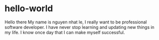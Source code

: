 # hello-world


Hello there
My name is nguyen nhat le, I really want to be professional software developer. I have never stop learning and updating new things in my life. I know once day that I can make myself successful.
